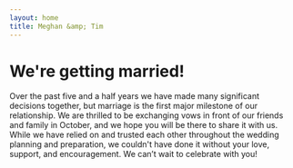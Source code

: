 ```yaml
---
layout: home
title: Meghan &amp; Tim
---
```


# We're getting married!

Over the past five and a half years we have made many significant decisions together, but marriage is the first major milestone of our relationship. We are thrilled to be exchanging vows in front of our friends and family in October, and we hope you will be there to share it with us. While we have relied on and trusted each other throughout the wedding planning and preparation, we couldn't have done it without your love, support, and encouragement. We can’t wait to celebrate with you!
